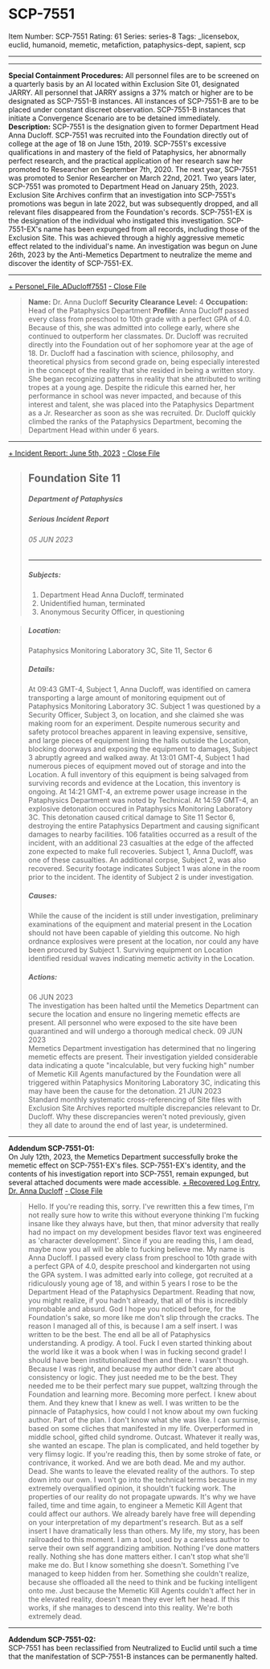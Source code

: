 # SCP-7551
Item Number: SCP-7551
Rating: 61
Series: series-8
Tags: _licensebox, euclid, humanoid, memetic, metafiction, pataphysics-dept, sapient, scp

---

* * *
**Special Containment Procedures:** All personnel files are to be screened on a quarterly basis by an AI located within Exclusion Site 01, designated JARRY. All personnel that JARRY assigns a 37% match or higher are to be designated as SCP-7551-B instances. All instances of SCP-7551-B are to be placed under constant discreet observation. SCP-7551-B instances that initiate a Convergence Scenario are to be detained immediately.
**Description:** SCP-7551 is the designation given to former Department Head Anna Ducloff. SCP-7551 was recruited into the Foundation directly out of college at the age of 18 on June 15th, 2019. SCP-7551's excessive qualifications in and mastery of the field of Pataphysics, her abnormally perfect research, and the practical application of her research saw her promoted to Researcher on September 7th, 2020. The next year, SCP-7551 was promoted to Senior Researcher on March 22nd, 2021. Two years later, SCP-7551 was promoted to Department Head on January 25th, 2023.
Exclusion Site Archives confirm that an investigation into SCP-7551's promotions was begun in late 2022, but was subsequently dropped, and all relevant files disappeared from the Foundation's records. SCP-7551-EX is the designation of the individual who instigated this investigation. SCP-7551-EX's name has been expunged from all records, including those of the Exclusion Site. This was achieved through a highly aggressive memetic effect related to the individual's name. An investigation was begun on June 26th, 2023 by the Anti-Memetics Department to neutralize the meme and discover the identity of SCP-7551-EX.
* * *
[\+ Personel_File_ADucloff7551](javascript:;)
[\- Close File](javascript:;)
> **Name:** Dr. Anna Ducloff
> **Security Clearance Level:** 4
> **Occupation:** Head of the Pataphysics Department
> **Profile:** Anna Ducloff passed every class from preschool to 10th grade with a perfect GPA of 4.0. Because of this, she was admitted into college early, where she continued to outperform her classmates. Dr. Ducloff was recruited directly into the Foundation out of her sophomore year at the age of 18. Dr. Ducloff had a fascination with science, philosophy, and theoretical physics from second grade on, being especially interested in the concept of the reality that she resided in being a written story. She began recognizing patterns in reality that she attributed to writing tropes at a young age. Despite the ridicule this earned her, her performance in school was never impacted, and because of this interest and talent, she was placed into the Pataphysics Department as a Jr. Researcher as soon as she was recruited.
> Dr. Ducloff quickly climbed the ranks of the Pataphysics Department, becoming the Department Head within under 6 years.
* * *
[\+ Incident Report: June 5th, 2023](javascript:;)
[\- Close File](javascript:;)
> ## Foundation Site 11
> ##### Department of Pataphysics
> ##### Serious Incident Report
> ###### 05 JUN 2023
> * * *
> ##### Subjects:
>   1. Department Head Anna Ducloff, terminated
>   2. Unidentified human, terminated
>   3. Anonymous Security Officer, in questioning
> 

> ##### Location:
> Pataphysics Monitoring Laboratory 3C, Site 11, Sector 6
> ##### Details:
> At 09:43 GMT-4, Subject 1, Anna Ducloff, was identified on camera transporting a large amount of monitoring equipment out of Pataphysics Monitoring Laboratory 3C. Subject 1 was questioned by a Security Officer, Subject 3, on location, and she claimed she was making room for an experiment. Despite numerous security and safety protocol breaches apparent in leaving expensive, sensitive, and large pieces of equipment lining the halls outside the Location, blocking doorways and exposing the equipment to damages, Subject 3 abruptly agreed and walked away.
> At 13:01 GMT-4, Subject 1 had numerous pieces of equipment moved out of storage and into the Location. A full inventory of this equipment is being salvaged from surviving records and evidence at the Location, this inventory is ongoing.
> At 14:21 GMT-4, an extreme power usage increase in the Pataphysics Department was noted by Technical.
> At 14:59 GMT-4, an explosive detonation occured in Pataphysics Monitoring Laboratory 3C. This detonation caused critical damage to Site 11 Sector 6, destroying the entire Pataphysics Department and causing significant damages to nearby facilities. 106 fatalities occurred as a result of the incident, with an additional 23 casualties at the edge of the affected zone expected to make full recoveries. Subject 1, Anna Ducloff, was one of these casualties. An additional corpse, Subject 2, was also recovered. Security footage indicates Subject 1 was alone in the room prior to the incident. The identity of Subject 2 is under investigation.
> ##### Causes:
> While the cause of the incident is still under investigation, preliminary examinations of the equipment and material present in the Location should not have been capable of yielding this outcome. No high ordnance explosives were present at the location, nor could any have been procured by Subject 1.
> Surviving equipment on Location identified residual waves indicating memetic activity in the Location.
> ##### Actions:
> 06 JUN 2023  
>  The investigation has been halted until the Memetics Department can secure the location and ensure no lingering memetic effects are present. All personnel who were exposed to the site have been quarantined and will undergo a thorough medical check.
> 09 JUN 2023  
>  Memetics Department investigation has determined that no lingering memetic effects are present. Their investigation yielded considerable data indicating a quote "incalculable, but very fucking high" number of Memetic Kill Agents manufactured by the Foundation were all triggered within Pataphysics Monitoring Laboratory 3C, indicating this may have been the cause for the detonation.
> 21 JUN 2023  
>  Standard monthly systematic cross-referencing of Site files with Exclusion Site Archives reported multiple discrepancies relevant to Dr. Ducloff. Why these discrepancies weren't noted previously, given they all date to around the end of last year, is undetermined.
* * *
**Addendum SCP-7551-01:**  
On July 12th, 2023, the Memetics Department successfully broke the memetic effect on SCP-7551-EX's files. SCP-7551-EX's identity, and the contents of his investigation report into SCP-7551, remain expunged, but several attached documents were made accessible.
[\+ Recovered Log Entry, Dr. Anna Ducloff](javascript:;)
[\- Close File](javascript:;)
> Hello. If you're reading this, sorry. I've rewritten this a few times, I'm not really sure how to write this without everyone thinking I'm fucking insane like they always have, but then, that minor adversity that really had no impact on my development besides flavor text was engineered as 'character development'. Since if you are reading this, I am dead, maybe now you all will be able to fucking believe me.
> My name is Anna Ducloff. I passed every class from preschool to 10th grade with a perfect GPA of 4.0, despite preschool and kindergarten not using the GPA system. I was admitted early into college, got recruited at a ridiculously young age of 18, and within 5 years I rose to be the Department Head of the Pataphysics Department. Reading that now, you might realize, if you hadn't already, that all of this is incredibly improbable and absurd. God I hope you noticed before, for the Foundation's sake, so more like me don't slip through the cracks.
> The reason I managed all of this, is because I am a self insert. I was written to be the best. The end all be all of Pataphysics understanding. A prodigy. A tool. Fuck I even started thinking about the world like it was a book when I was in fucking second grade! I should have been institutionalized then and there. I wasn't though. Because I was right, and because my author didn't care about consistency or logic. They just needed me to be the best. They needed me to be their perfect mary sue puppet, waltzing through the Foundation and learning more. Becoming more perfect.
> I knew about them. And they knew that I knew as well. I was written to be the pinnacle of Pataphysics, how could I not know about my own fucking author. Part of the plan. I don't know what she was like. I can surmise, based on some cliches that manifested in my life. Overperformed in middle school, gifted child syndrome. Outcast. Whatever it really was, she wanted an escape.
> The plan is complicated, and held together by very flimsy logic. If you're reading this, then by some stroke of fate, or contrivance, it worked. And we are both dead. Me and my author. Dead.
> She wants to leave the elevated reality of the authors. To step down into our own. I won't go into the technical terms because in my extremely overqualified opinion, it shouldn't fucking work. The properties of our reality do not propagate upwards. It's why we have failed, time and time again, to engineer a Memetic Kill Agent that could affect our authors.
> We already barely have free will depending on your interpretation of my department's research. But as a self insert I have dramatically less than others. My life, my story, has been railroaded to this moment. I am a tool, used by a careless author to serve their own self aggrandizing ambition. Nothing I've done matters really. Nothing she has done matters either. I can't stop what she'll make me do. But I know something she doesn't. Something I've managed to keep hidden from her. Something she couldn't realize, because she offloaded all the need to think and be fucking intelligent onto me.
> Just because the Memetic Kill Agents couldn't affect her in the elevated reality, doesn't mean they ever left her head.
> If this works, if she manages to descend into this reality. We're both extremely dead.
* * *
**Addendum SCP-7551-02:**  
SCP-7551 has been reclassified from Neutralized to Euclid until such a time that the manifestation of SCP-7551-B instances can be permanently halted.
